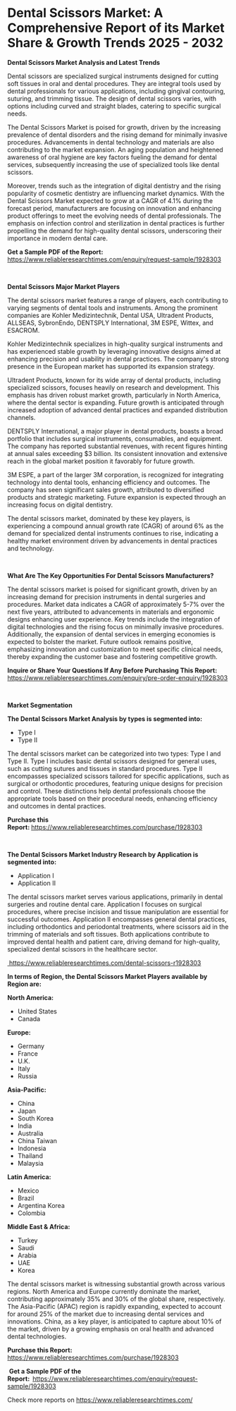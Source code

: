 <p><h1>Dental Scissors Market: A Comprehensive Report of its Market Share & Growth Trends 2025 - 2032</h1></p><p><strong>Dental Scissors Market Analysis and Latest Trends</strong></p>
<p><p>Dental scissors are specialized surgical instruments designed for cutting soft tissues in oral and dental procedures. They are integral tools used by dental professionals for various applications, including gingival contouring, suturing, and trimming tissue. The design of dental scissors varies, with options including curved and straight blades, catering to specific surgical needs.</p><p>The Dental Scissors Market is poised for growth, driven by the increasing prevalence of dental disorders and the rising demand for minimally invasive procedures. Advancements in dental technology and materials are also contributing to the market expansion. An aging population and heightened awareness of oral hygiene are key factors fueling the demand for dental services, subsequently increasing the use of specialized tools like dental scissors.</p><p>Moreover, trends such as the integration of digital dentistry and the rising popularity of cosmetic dentistry are influencing market dynamics. With the Dental Scissors Market expected to grow at a CAGR of 4.1% during the forecast period, manufacturers are focusing on innovation and enhancing product offerings to meet the evolving needs of dental professionals. The emphasis on infection control and sterilization in dental practices is further propelling the demand for high-quality dental scissors, underscoring their importance in modern dental care.</p></p>
<p><strong>Get a Sample PDF of the Report:&nbsp;</strong> <a href="https://www.reliableresearchtimes.com/enquiry/request-sample/1928303?utm_campaign=3583&utm_medium=2&utm_source=Github&utm_content=ia&utm_term=29032025&utm_id=dental-scissors">https://www.reliableresearchtimes.com/enquiry/request-sample/1928303</a></p>
<p>&nbsp;</p>
<p><strong>Dental Scissors Major Market Players</strong></p>
<p><p>The dental scissors market features a range of players, each contributing to varying segments of dental tools and instruments. Among the prominent companies are Kohler Medizintechnik, Dental USA, Ultradent Products, ALLSEAS, SybronEndo, DENTSPLY International, 3M ESPE, Wittex, and ESACROM.</p><p>Kohler Medizintechnik specializes in high-quality surgical instruments and has experienced stable growth by leveraging innovative designs aimed at enhancing precision and usability in dental practices. The company's strong presence in the European market has supported its expansion strategy.</p><p>Ultradent Products, known for its wide array of dental products, including specialized scissors, focuses heavily on research and development. This emphasis has driven robust market growth, particularly in North America, where the dental sector is expanding. Future growth is anticipated through increased adoption of advanced dental practices and expanded distribution channels.</p><p>DENTSPLY International, a major player in dental products, boasts a broad portfolio that includes surgical instruments, consumables, and equipment. The company has reported substantial revenues, with recent figures hinting at annual sales exceeding $3 billion. Its consistent innovation and extensive reach in the global market position it favorably for future growth.</p><p>3M ESPE, a part of the larger 3M corporation, is recognized for integrating technology into dental tools, enhancing efficiency and outcomes. The company has seen significant sales growth, attributed to diversified products and strategic marketing. Future expansion is expected through an increasing focus on digital dentistry.</p><p>The dental scissors market, dominated by these key players, is experiencing a compound annual growth rate (CAGR) of around 6% as the demand for specialized dental instruments continues to rise, indicating a healthy market environment driven by advancements in dental practices and technology.</p></p>
<p>&nbsp;</p>
<p><strong>What Are The Key Opportunities For Dental Scissors Manufacturers?</strong></p>
<p><p>The dental scissors market is poised for significant growth, driven by an increasing demand for precision instruments in dental surgeries and procedures. Market data indicates a CAGR of approximately 5-7% over the next five years, attributed to advancements in materials and ergonomic designs enhancing user experience. Key trends include the integration of digital technologies and the rising focus on minimally invasive procedures. Additionally, the expansion of dental services in emerging economies is expected to bolster the market. Future outlook remains positive, emphasizing innovation and customization to meet specific clinical needs, thereby expanding the customer base and fostering competitive growth.</p></p>
<p><strong>Inquire or Share Your Questions If Any Before Purchasing This Report:</strong> <a href="https://www.reliableresearchtimes.com/enquiry/pre-order-enquiry/1928303?utm_campaign=3583&utm_medium=2&utm_source=Github&utm_content=ia&utm_term=29032025&utm_id=dental-scissors">https://www.reliableresearchtimes.com/enquiry/pre-order-enquiry/1928303</a></p>
<p>&nbsp;</p>
<p><strong>Market Segmentation</strong></p>
<p><strong>The Dental Scissors Market Analysis by types is segmented into:</strong></p>
<p><ul><li>Type I</li><li>Type II</li></ul></p>
<p><p>The dental scissors market can be categorized into two types: Type I and Type II. Type I includes basic dental scissors designed for general uses, such as cutting sutures and tissues in standard procedures. Type II encompasses specialized scissors tailored for specific applications, such as surgical or orthodontic procedures, featuring unique designs for precision and control. These distinctions help dental professionals choose the appropriate tools based on their procedural needs, enhancing efficiency and outcomes in dental practices.</p></p>
<p><strong>Purchase this Report:&nbsp;</strong><a href="https://www.reliableresearchtimes.com/purchase/1928303?utm_campaign=3583&utm_medium=2&utm_source=Github&utm_content=ia&utm_term=29032025&utm_id=dental-scissors">https://www.reliableresearchtimes.com/purchase/1928303</a></p>
<p>&nbsp;</p>
<p><strong>The Dental Scissors Market Industry Research by Application is segmented into:</strong></p>
<p><ul><li>Application I</li><li>Application II</li></ul></p>
<p><p>The dental scissors market serves various applications, primarily in dental surgeries and routine dental care. Application I focuses on surgical procedures, where precise incision and tissue manipulation are essential for successful outcomes. Application II encompasses general dental practices, including orthodontics and periodontal treatments, where scissors aid in the trimming of materials and soft tissues. Both applications contribute to improved dental health and patient care, driving demand for high-quality, specialized dental scissors in the healthcare sector.</p></p>
<p><a href="https://www.reliableresearchtimes.com/dental-scissors-r1928303?utm_campaign=3583&utm_medium=2&utm_source=Github&utm_content=ia&utm_term=29032025&utm_id=dental-scissors">&nbsp;https://www.reliableresearchtimes.com/dental-scissors-r1928303</a></p>
<p><strong>In terms of Region, the Dental Scissors Market Players available by Region are:</strong></p>
<p>
    <p> <strong> North America: </strong>
        <ul>
            <li>United States</li>
            <li>Canada</li>
        </ul>
        </p> 
    <p> <strong> Europe: </strong>
        <ul>
            <li>Germany</li>
            <li>France</li>
            <li>U.K.</li>
            <li>Italy</li>
            <li>Russia</li>
        </ul>
        </p> 
    <p> <strong> Asia-Pacific: </strong>
        <ul>
            <li>China</li>
            <li>Japan</li>
            <li>South Korea</li>
            <li>India</li>
            <li>Australia</li>
            <li>China Taiwan</li>
            <li>Indonesia</li>
            <li>Thailand</li>
            <li>Malaysia</li>
        </ul>
        </p> 
    <p> <strong> Latin America: </strong>
        <ul>
            <li>Mexico</li>
            <li>Brazil</li>
            <li>Argentina Korea</li>
            <li>Colombia</li>
        </ul>
        </p> 
    <p> <strong> Middle East & Africa: </strong>
        <ul>
            <li>Turkey</li>
            <li>Saudi</li>
            <li>Arabia</li>
            <li>UAE</li>
            <li>Korea</li>
        </ul>
    </p>
    </p>
<p><p>The dental scissors market is witnessing substantial growth across various regions. North America and Europe currently dominate the market, contributing approximately 35% and 30% of the global share, respectively. The Asia-Pacific (APAC) region is rapidly expanding, expected to account for around 25% of the market due to increasing dental services and innovations. China, as a key player, is anticipated to capture about 10% of the market, driven by a growing emphasis on oral health and advanced dental technologies.</p></p>
<p><strong>Purchase this Report: </strong><a href="https://www.reliableresearchtimes.com/purchase/1928303?utm_campaign=3583&utm_medium=2&utm_source=Github&utm_content=ia&utm_term=29032025&utm_id=dental-scissors">https://www.reliableresearchtimes.com/purchase/1928303</a></p>
<p>&nbsp;<strong>Get a Sample PDF of the Report:&nbsp;&nbsp;</strong><a href="https://www.reliableresearchtimes.com/enquiry/request-sample/1928303?utm_campaign=3583&utm_medium=2&utm_source=Github&utm_content=ia&utm_term=29032025&utm_id=dental-scissors">https://www.reliableresearchtimes.com/enquiry/request-sample/1928303</a></p>
<p><strong></strong></p>
<p>Check more reports on <a href="https://www.reliableresearchtimes.com/?utm_campaign=3583&utm_medium=2&utm_source=Github&utm_content=ia&utm_term=29032025&utm_id=dental-scissors">https://www.reliableresearchtimes.com/</a></p>